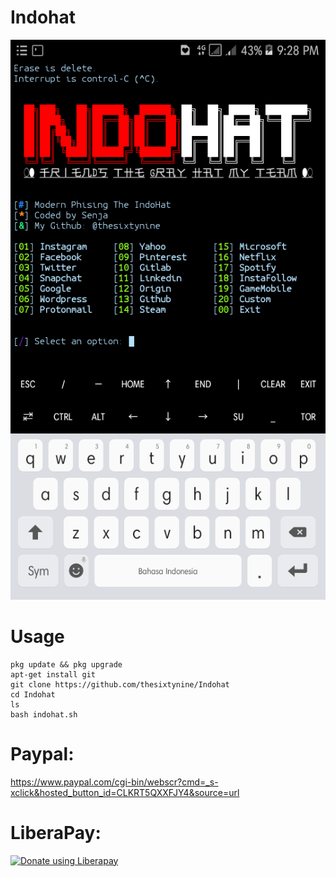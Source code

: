 # Indohat
![](./images/Screenshoot.png)
# Usage
```
pkg update && pkg upgrade
apt-get install git
git clone https://github.com/thesixtynine/Indohat
cd Indohat
ls
bash indohat.sh
```
# Paypal:
https://www.paypal.com/cgi-bin/webscr?cmd=_s-xclick&hosted_button_id=CLKRT5QXXFJY4&source=url
# LiberaPay:
<noscript><a href="https://liberapay.com/thesixtynine/donate"><img alt="Donate using Liberapay" src="https://liberapay.com/assets/widgets/donate.svg"></a></noscript>

